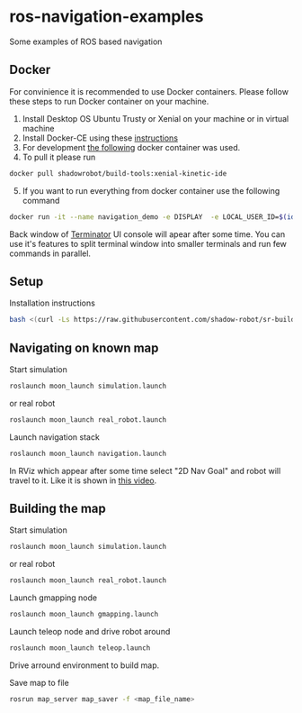 # ros-navigation-examples

Some examples of ROS based navigation

## Docker
For convinience it is recommended to use Docker containers. 
Please follow these steps to run Docker container on your machine.
 
 1. Install Desktop OS Ubuntu Trusty or Xenial on your machine or in virtual machine
 2. Install Docker-CE using these [instructions](https://docs.docker.com/engine/installation/linux/docker-ce/ubuntu/)
 3. For development [the following](https://hub.docker.com/r/shadowrobot/build-tools/) docker container was used.
 4. To pull it please run
```bash
docker pull shadowrobot/build-tools:xenial-kinetic-ide
```
 5. If you want to run everything from docker container use the following command
```bash
docker run -it --name navigation_demo -e DISPLAY  -e LOCAL_USER_ID=$(id -u) -v /tmp/.X11-unix:/tmp/.X11-unix:rw shadowrobot/build-tools:xenial-kinetic-ide
```

Back window of [Terminator](https://gnometerminator.blogspot.com/p/introduction.html) UI console will apear after some time.
You can use it's features to split terminal window into smaller terminals and run few commands in parallel. 

## Setup
Installation instructions

```bash
bash <(curl -Ls https://raw.githubusercontent.com/shadow-robot/sr-build-tools/master/ansible/deploy.sh) -o AndriyPt -r ros-navigation-examples -b kinetic-devel -v kinetic

```

## Navigating on known map

Start simulation

```bash
roslaunch moon_launch simulation.launch
```

or real robot

```bash
roslaunch moon_launch real_robot.launch
```

Launch navigation stack
```bash
roslaunch moon_launch navigation.launch
```

In RViz which appear after some time select "2D Nav Goal" and robot will travel to it.
Like it is shown in [this video](https://www.youtube.com/watch?v=xSdHlC2ISq8).

## Building the map

Start simulation

```bash
roslaunch moon_launch simulation.launch
```

or real robot

```bash
roslaunch moon_launch real_robot.launch
```

Launch gmapping node

```bash
roslaunch moon_launch gmapping.launch
```

Launch teleop node and drive robot around
```bash
roslaunch moon_launch teleop.launch
```

Drive arround environment to build map.

Save map to file
```bash
rosrun map_server map_saver -f <map_file_name>
```
